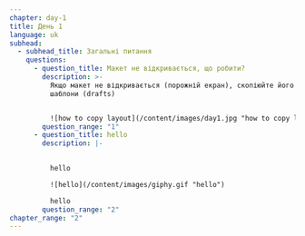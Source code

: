 ```yaml
---
chapter: day-1
title: День 1
language: uk
subhead:
  - subhead_title: Загальні питання
    questions:
      - question_title: М﻿акет не відкривається, що робити?
        description: >-
          Якщо макет не відкривається (порожній екран), скопіюйте його собі в
          шаблони (drafts)


          ![how to copy layout](/content/images/day1.jpg "how to copy layout")
        question_range: "1"
      - question_title: h﻿ello
        description: |-
          

          h﻿ello

          ![hello](/content/images/giphy.gif "hello")

          h﻿ello
        question_range: "2"
chapter_range: "2"
---
```

